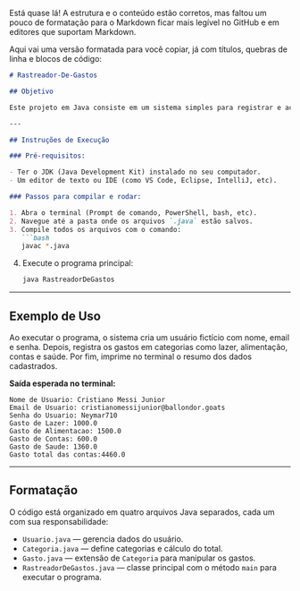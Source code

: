 Está quase lá! A estrutura e o conteúdo estão corretos, mas faltou um pouco de formatação para o Markdown ficar mais legível no GitHub e em editores que suportam Markdown.

Aqui vai uma versão formatada para você copiar, já com títulos, quebras de linha e blocos de código:

````markdown
# Rastreador-De-Gastos

## Objetivo

Este projeto em Java consiste em um sistema simples para registrar e acompanhar gastos em diferentes categorias, como lazer, alimentação, contas e saúde. Ele utiliza o conceito de classes e herança para organizar as informações do usuário e seus gastos, permitindo calcular o total gasto por categoria e o gasto geral.

---

## Instruções de Execução

### Pré-requisitos:

- Ter o JDK (Java Development Kit) instalado no seu computador.
- Um editor de texto ou IDE (como VS Code, Eclipse, IntelliJ, etc).

### Passos para compilar e rodar:

1. Abra o terminal (Prompt de comando, PowerShell, bash, etc).
2. Navegue até a pasta onde os arquivos `.java` estão salvos.
3. Compile todos os arquivos com o comando:
   ```bash
   javac *.java
````

4. Execute o programa principal:

   ```bash
   java RastreadorDeGastos
   ```

---

## Exemplo de Uso

Ao executar o programa, o sistema cria um usuário fictício com nome, email e senha. Depois, registra os gastos em categorias como lazer, alimentação, contas e saúde. Por fim, imprime no terminal o resumo dos dados cadastrados.

**Saída esperada no terminal:**

```
Nome de Usuario: Cristiano Messi Junior
Email de Usuario: cristianomessijunior@ballondor.goats
Senha do Usuario: Neymar710
Gasto de Lazer: 1000.0
Gasto de Alimentacao: 1500.0
Gasto de Contas: 600.0
Gasto de Saude: 1360.0
Gasto total das contas:4460.0
```

---

## Formatação

O código está organizado em quatro arquivos Java separados, cada um com sua responsabilidade:

* `Usuario.java` — gerencia dados do usuário.
* `Categoria.java` — define categorias e cálculo do total.
* `Gasto.java` — extensão de `Categoria` para manipular os gastos.
* `RastreadorDeGastos.java` — classe principal com o método `main` para executar o programa.





